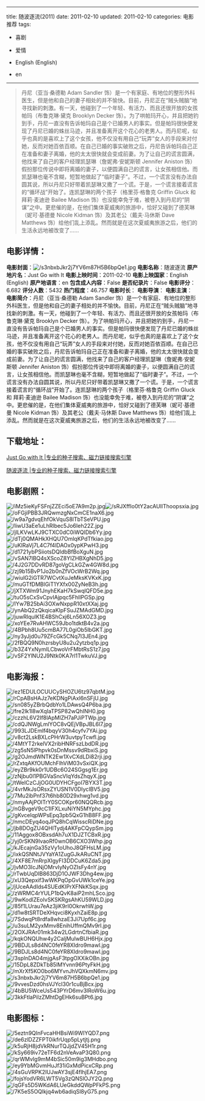 
---
title: 随波逐流(2011)
date: 2011-02-10
updated: 2011-02-10
categories: 电影推荐
tags:
- 喜剧
- 爱情

- English (English)
- en
---


> 丹尼（亚当·桑德勒 Adam Sandler 饰）是一个有家庭、有地位的整形外科医生，但是他和自己的妻子相处的并不愉快。目前，丹尼正在“贼头贼脑”地寻找新的刺激。有一天，他碰到了一个年轻、有活力、而且还很开放的女孩帕玛（布鲁克琳·黛克 Brooklyn Decker 饰）。为了哄帕玛开心，并且把她钓到手，丹尼一直没有告诉帕玛自己是个已婚男人的事实。但是帕玛很快便发现了丹尼已婚的蛛丝马迹，并且准备离开这个花心的老男人。而丹尼呢，似乎也真的是喜欢上了这个女孩，他不仅没有用自己“玩弄”女人的手段来对付她，反而对她百依百顺。在自己已婚的事实破败之后，丹尼告诉帕玛自己正在准备和妻子离婚，他的太太很快就会变成前妻。为了让自己的谎言圆满，他找来了自己的客户经理凯瑟琳（詹妮弗·安妮斯顿 Jennifer Aniston 饰）假扮那位传说中即将离婚的妻子，以便圆满自己的谎言，让女孩相信他。而凯瑟琳也毫不含糊，短暂地做起了“临时妻子”。不过，一个谎言没有办法自圆其说，所以丹尼只好带着凯瑟琳又撒了一个谎。于是，一个谎言接着谎言的“循环战”开始了。连凯瑟琳的两个孩子（格里芬·格鲁克 Griffin Gluck 和 拜莉·麦迪逊 Bailee Madison 饰）也没能幸免于难，被卷入到丹尼的“阴谋”之中。更悲催的是，在他们集体夏威夷的旅游中，恰好又碰到了德芙琳（妮可·基德曼 Nicole Kidman 饰）及其老公（戴夫·马休斯 Dave Matthews 饰）给他们乱上添乱。然而就是在这次夏威夷旅游之后，他们的生活永远地被改变了……

## **电影详情**：

**电影封面**：<img src="https://image.tmdb.org/t/p/w200/s3nbxbJkr2j7YV6m87H5B6bpQe1.jpg" alt="/s3nbxbJkr2j7YV6m87H5B6bpQe1.jpg" title="/s3nbxbJkr2j7YV6m87H5B6bpQe1.jpg">
**电影名称**：随波逐流
**原产地片名**：Just Go with It
**电影上映时间**：2011-02-10
**电影上映国家**：English (English)
**原产地语言**：en
**包含成人内容**：False
**是否纪录片**：False
**电影评分**：6.682
**评分人数**：5432
**热门程度**：46.757
**电影时长**：
**电影导演**：
**电影主演**：
**电影简介**：丹尼（亚当·桑德勒 Adam Sandler 饰）是一个有家庭、有地位的整形外科医生，但是他和自己的妻子相处的并不愉快。目前，丹尼正在“贼头贼脑”地寻找新的刺激。有一天，他碰到了一个年轻、有活力、而且还很开放的女孩帕玛（布鲁克琳·黛克 Brooklyn Decker 饰）。为了哄帕玛开心，并且把她钓到手，丹尼一直没有告诉帕玛自己是个已婚男人的事实。但是帕玛很快便发现了丹尼已婚的蛛丝马迹，并且准备离开这个花心的老男人。而丹尼呢，似乎也真的是喜欢上了这个女孩，他不仅没有用自己“玩弄”女人的手段来对付她，反而对她百依百顺。在自己已婚的事实破败之后，丹尼告诉帕玛自己正在准备和妻子离婚，他的太太很快就会变成前妻。为了让自己的谎言圆满，他找来了自己的客户经理凯瑟琳（詹妮弗·安妮斯顿 Jennifer Aniston 饰）假扮那位传说中即将离婚的妻子，以便圆满自己的谎言，让女孩相信他。而凯瑟琳也毫不含糊，短暂地做起了“临时妻子”。不过，一个谎言没有办法自圆其说，所以丹尼只好带着凯瑟琳又撒了一个谎。于是，一个谎言接着谎言的“循环战”开始了。连凯瑟琳的两个孩子（格里芬·格鲁克 Griffin Gluck 和 拜莉·麦迪逊 Bailee Madison 饰）也没能幸免于难，被卷入到丹尼的“阴谋”之中。更悲催的是，在他们集体夏威夷的旅游中，恰好又碰到了德芙琳（妮可·基德曼 Nicole Kidman 饰）及其老公（戴夫·马休斯 Dave Matthews 饰）给他们乱上添乱。然而就是在这次夏威夷旅游之后，他们的生活永远地被改变了……

## **下载地址**：
[Just Go with It |专业的种子搜索、磁力链接搜索引擎](https://movie.amd794.com:2083/?search=Just%20Go%20with%20It&ordering=&mode=match_phrase&page_size=10&page=1)

[随波逐流 |专业的种子搜索、磁力链接搜索引擎](https://movie.amd794.com:2083/?search=%E9%9A%8F%E6%B3%A2%E9%80%90%E6%B5%81&ordering=&mode=match_phrase&page_size=10&page=1)
 

## **电影剧照**：
<img src="https://image.tmdb.org/t/p/original/iMz5ieKyFSFnjZZEci5oE7A9m2p.jpg" alt="/iMz5ieKyFSFnjZZEci5oE7A9m2p.jpg" title="/iMz5ieKyFSFnjZZEci5oE7A9m2p.jpg"><img src="https://image.tmdb.org/t/p/original/sRJXffIo0tY2acAUlIThoopsxia.jpg" alt="/sRJXffIo0tY2acAUlIThoopsxia.jpg" title="/sRJXffIo0tY2acAUlIThoopsxia.jpg"><img src="https://image.tmdb.org/t/p/original/oFGjiPBB3JRQwmzgNxCmCE1naX6.jpg" alt="/oFGjiPBB3JRQwmzgNxCmCE1naX6.jpg" title="/oFGjiPBB3JRQwmzgNxCmCE1naX6.jpg"><img src="https://image.tmdb.org/t/p/original/w9a7gdvqEhfOkVquS8lTbTSeVPU.jpg" alt="/w9a7gdvqEhfOkVquS8lTbTSeVPU.jpg" title="/w9a7gdvqEhfOkVquS8lTbTSeVPU.jpg"><img src="https://image.tmdb.org/t/p/original/liwU3aEe1uLhRlbec5Jo6Ieh22Z.jpg" alt="/liwU3aEe1uLhRlbec5Jo6Ieh22Z.jpg" title="/liwU3aEe1uLhRlbec5Jo6Ieh22Z.jpg"><img src="https://image.tmdb.org/t/p/original/jlLKVwLKJ9CTXC0dC0iWQIDb6Yy.jpg" alt="/jlLKVwLKJ9CTXC0dC0iWQIDb6Yy.jpg" title="/jlLKVwLKJ9CTXC0dC0iWQIDb6Yy.jpg"><img src="https://image.tmdb.org/t/p/original/dTj0QMAHkXHQU7OmlqKPdTfkiao.jpg" alt="/dTj0QMAHkXHQU7OmlqKPdTfkiao.jpg" title="/dTj0QMAHkXHQU7OmlqKPdTfkiao.jpg"><img src="https://image.tmdb.org/t/p/original/uKlRaVj7L4C7f4lDAOx0ypKPwH3.jpg" alt="/uKlRaVj7L4C7f4lDAOx0ypKPwH3.jpg" title="/uKlRaVj7L4C7f4lDAOx0ypKPwH3.jpg"><img src="https://image.tmdb.org/t/p/original/d1721ybPSiiotsDQldbBfBoXguN.jpg" alt="/d1721ybPSiiotsDQldbBfBoXguN.jpg" title="/d1721ybPSiiotsDQldbBfBoXguN.jpg"><img src="https://image.tmdb.org/t/p/original/vSAN7lBQ4sXScoZ8YIZHBXgNhD5.jpg" alt="/vSAN7lBQ4sXScoZ8YIZHBXgNhD5.jpg" title="/vSAN7lBQ4sXScoZ8YIZHBXgNhD5.jpg"><img src="https://image.tmdb.org/t/p/original/4J2G7DDvRD87goVgCLkGZw4GW8d.jpg" alt="/4J2G7DDvRD87goVgCLkGZw4GW8d.jpg" title="/4J2G7DDvRD87goVgCLkGZw4GW8d.jpg"><img src="https://image.tmdb.org/t/p/original/zj9b15BvP1Jo2b0nZfVOcWrB2Wq.jpg" alt="/zj9b15BvP1Jo2b0nZfVOcWrB2Wq.jpg" title="/zj9b15BvP1Jo2b0nZfVOcWrB2Wq.jpg"><img src="https://image.tmdb.org/t/p/original/wiulG2iGTR7WCvtXuJeMksKVKxK.jpg" alt="/wiulG2iGTR7WCvtXuJeMksKVKxK.jpg" title="/wiulG2iGTR7WCvtXuJeMksKVKxK.jpg"><img src="https://image.tmdb.org/t/p/original/muGTfDMBlGiT1YXfx00ZyNeB3h.jpg" alt="/muGTfDMBlGiT1YXfx00ZyNeB3h.jpg" title="/muGTfDMBlGiT1YXfx00ZyNeB3h.jpg"><img src="https://image.tmdb.org/t/p/original/jXTXWm91JnyhEKaH7kSwqlQFD5e.jpg" alt="/jXTXWm91JnyhEKaH7kSwqlQFD5e.jpg" title="/jXTXWm91JnyhEKaH7kSwqlQFD5e.jpg"><img src="https://image.tmdb.org/t/p/original/tuO5sCxSvCpvIAjpqc5FhllPGSp.jpg" alt="/tuO5sCxSvCpvIAjpqc5FhllPGSp.jpg" title="/tuO5sCxSvCpvIAjpqc5FhllPGSp.jpg"><img src="https://image.tmdb.org/t/p/original/lYw7B25bAi3OXwNxppR10xtXXaj.jpg" alt="/lYw7B25bAi3OXwNxppR10xtXXaj.jpg" title="/lYw7B25bAi3OXwNxppR10xtXXaj.jpg"><img src="https://image.tmdb.org/t/p/original/ynAbQ2zQkqicaKlpFSuJZMAdGMD.jpg" alt="/ynAbQ2zQkqicaKlpFSuJZMAdGMD.jpg" title="/ynAbQ2zQkqicaKlpFSuJZMAdGMD.jpg"><img src="https://image.tmdb.org/t/p/original/juwRIqulK1E4BShCxj6Ln56XOZ3.jpg" alt="/juwRIqulK1E4BShCxj6Ln56XOZ3.jpg" title="/juwRIqulK1E4BShCxj6Ln56XOZ3.jpg"><img src="https://image.tmdb.org/t/p/original/xoYEe7RvAHWC59Jbo1tdktB4v2a.jpg" alt="/xoYEe7RvAHWC59Jbo1tdktB4v2a.jpg" title="/xoYEe7RvAHWC59Jbo1tdktB4v2a.jpg"><img src="https://image.tmdb.org/t/p/original/4BPbh8Uu5cmBA77L0giOb5lbGKT.jpg" alt="/4BPbh8Uu5cmBA77L0giOb5lbGKT.jpg" title="/4BPbh8Uu5cmBA77L0giOb5lbGKT.jpg"><img src="https://image.tmdb.org/t/p/original/ny3yJjd0u79ZFcGk5CNq7l3JEn4.jpg" alt="/ny3yJjd0u79ZFcGk5CNq7l3JEn4.jpg" title="/ny3yJjd0u79ZFcGk5CNq7l3JEn4.jpg"><img src="https://image.tmdb.org/t/p/original/2fBQQ9N0hzrsbyU8u2u2ytzbq1p.jpg" alt="/2fBQQ9N0hzrsbyU8u2u2ytzbq1p.jpg" title="/2fBQQ9N0hzrsbyU8u2u2ytzbq1p.jpg"><img src="https://image.tmdb.org/t/p/original/b3Z4YxNymlLCbwoVrFMbtRsS1z7.jpg" alt="/b3Z4YxNymlLCbwoVrFMbtRsS1z7.jpg" title="/b3Z4YxNymlLCbwoVrFMbtRsS1z7.jpg"><img src="https://image.tmdb.org/t/p/original/vSF2YlNU2J9Ntk0KA7rl1TwkuVJ.jpg" alt="/vSF2YlNU2J9Ntk0KA7rl1TwkuVJ.jpg" title="/vSF2YlNU2J9Ntk0KA7rl1TwkuVJ.jpg">

## **电影海报**：
<img src="https://image.tmdb.org/t/p/original/ez1EDULOCUUCySHOZU6tz97qbtM.jpg" alt="/ez1EDULOCUUCySHOZU6tz97qbtM.jpg" title="/ez1EDULOCUUCySHOZU6tz97qbtM.jpg"><img src="https://image.tmdb.org/t/p/original/rCpABsHAJz7eKDNgPiAxl6nSFjU.jpg" alt="/rCpABsHAJz7eKDNgPiAxl6nSFjU.jpg" title="/rCpABsHAJz7eKDNgPiAxl6nSFjU.jpg"><img src="https://image.tmdb.org/t/p/original/sn085yZBrbQdbYo1LDAwsQ4P6ba.jpg" alt="/sn085yZBrbQdbYo1LDAwsQ4P6ba.jpg" title="/sn085yZBrbQdbYo1LDAwsQ4P6ba.jpg"><img src="https://image.tmdb.org/t/p/original/fre2lk1l8wXqIaTPSP82wQhINH0.jpg" alt="/fre2lk1l8wXqIaTPSP82wQhINH0.jpg" title="/fre2lk1l8wXqIaTPSP82wQhINH0.jpg"><img src="https://image.tmdb.org/t/p/original/czzhL6V2If8lApMlZH7aPJiPTWp.jpg" alt="/czzhL6V2If8lApMlZH7aPJiPTWp.jpg" title="/czzhL6V2If8lApMlZH7aPJiPTWp.jpg"><img src="https://image.tmdb.org/t/p/original/cdQJNWgLmlYOC8vQEjVBpJBL6l7.jpg" alt="/cdQJNWgLmlYOC8vQEjVBpJBL6l7.jpg" title="/cdQJNWgLmlYOC8vQEjVBpJBL6l7.jpg"><img src="https://image.tmdb.org/t/p/original/993LJDEmlf4bqyV30h4cyfv7YAi.jpg" alt="/993LJDEmlf4bqyV30h4cyfv7YAi.jpg" title="/993LJDEmlf4bqyV30h4cyfv7YAi.jpg"><img src="https://image.tmdb.org/t/p/original/v8ct2LskBXLcPHrW3uvtpyTcwfl.jpg" alt="/v8ct2LskBXLcPHrW3uvtpyTcwfl.jpg" title="/v8ct2LskBXLcPHrW3uvtpyTcwfl.jpg"><img src="https://image.tmdb.org/t/p/original/4MtYT2rkelVX2ribHNRFszLbdDR.jpg" alt="/4MtYT2rkelVX2ribHNRFszLbdDR.jpg" title="/4MtYT2rkelVX2ribHNRFszLbdDR.jpg"><img src="https://image.tmdb.org/t/p/original/zg5sN5lPhpvk0sDnMssv9dRbxiS.jpg" alt="/zg5sN5lPhpvk0sDnMssv9dRbxiS.jpg" title="/zg5sN5lPhpvk0sDnMssv9dRbxiS.jpg"><img src="https://image.tmdb.org/t/p/original/g2OJmdWNTK2Ew1XvCXdLDi82rji.jpg" alt="/g2OJmdWNTK2Ew1XvCXdLDi82rji.jpg" title="/g2OJmdWNTK2Ew1XvCXdLDi82rji.jpg"><img src="https://image.tmdb.org/t/p/original/rZxtqAKfOUMchFlhViM03vSxiQX.jpg" alt="/rZxtqAKfOUMchFlhViM03vSxiQX.jpg" title="/rZxtqAKfOUMchFlhViM03vSxiQX.jpg"><img src="https://image.tmdb.org/t/p/original/eyZBr9kk0r1UDBc6O24SGgsg1Er.jpg" alt="/eyZBr9kk0r1UDBc6O24SGgsg1Er.jpg" title="/eyZBr9kk0r1UDBc6O24SGgsg1Er.jpg"><img src="https://image.tmdb.org/t/p/original/zNjbu0l1PBGVaSncVIqYdsZhqyX.jpg" alt="/zNjbu0l1PBGVaSncVIqYdsZhqyX.jpg" title="/zNjbu0l1PBGVaSncVIqYdsZhqyX.jpg"><img src="https://image.tmdb.org/t/p/original/tWeICzCJjOG0UDYHCFgoI7BYX3T.jpg" alt="/tWeICzCJjOG0UDYHCFgoI7BYX3T.jpg" title="/tWeICzCJjOG0UDYHCFgoI7BYX3T.jpg"><img src="https://image.tmdb.org/t/p/original/4vrMkJsORsxZYUSN1V0DIycIBV5.jpg" alt="/4vrMkJsORsxZYUSN1V0DIycIBV5.jpg" title="/4vrMkJsORsxZYUSN1V0DIycIBV5.jpg"><img src="https://image.tmdb.org/t/p/original/7Mu2ibPnf37t6hb80D29xhwg1vd.jpg" alt="/7Mu2ibPnf37t6hb80D29xhwg1vd.jpg" title="/7Mu2ibPnf37t6hb80D29xhwg1vd.jpg"><img src="https://image.tmdb.org/t/p/original/nmyAAjPOlTrY0SCOKpr60NQQRcb.jpg" alt="/nmyAAjPOlTrY0SCOKpr60NQQRcb.jpg" title="/nmyAAjPOlTrY0SCOKpr60NQQRcb.jpg"><img src="https://image.tmdb.org/t/p/original/nGBvgeV9cC1lFXLxuNiYN5MYphc.jpg" alt="/nGBvgeV9cC1lFXLxuNiYN5MYphc.jpg" title="/nGBvgeV9cC1lFXLxuNiYN5MYphc.jpg"><img src="https://image.tmdb.org/t/p/original/gKvceIqpWPsEpq3pb5QxG1hB8FF.jpg" alt="/gKvceIqpWPsEpq3pb5QxG1hB8FF.jpg" title="/gKvceIqpWPsEpq3pb5QxG1hB8FF.jpg"><img src="https://image.tmdb.org/t/p/original/nmcDEyq4oqJPQ8hCqWisscRiDNe.jpg" alt="/nmcDEyq4oqJPQ8hCqWisscRiDNe.jpg" title="/nmcDEyq4oqJPQ8hCqWisscRiDNe.jpg"><img src="https://image.tmdb.org/t/p/original/jb8DOgZU4QHlTydj4AKFpCQypSm.jpg" alt="/jb8DOgZU4QHlTydj4AKFpCQypSm.jpg" title="/jb8DOgZU4QHlTydj4AKFpCQypSm.jpg"><img src="https://image.tmdb.org/t/p/original/11Aggox8OBxsdAh7uX1DJZTCBxR.jpg" alt="/11Aggox8OBxsdAh7uX1DJZTCBxR.jpg" title="/11Aggox8OBxsdAh7uX1DJZTCBxR.jpg"><img src="https://image.tmdb.org/t/p/original/yj0rSKN9IvaoRf0wnOB6CXO3Whp.jpg" alt="/yj0rSKN9IvaoRf0wnOB6CXO3Whp.jpg" title="/yj0rSKN9IvaoRf0wnOB6CXO3Whp.jpg"><img src="https://image.tmdb.org/t/p/original/kJEcajnGa35zVy1oUhoJ8QFHsLM.jpg" alt="/kJEcajnGa35zVy1oUhoJ8QFHsLM.jpg" title="/kJEcajnGa35zVy1oUhoJ8QFHsLM.jpg"><img src="https://image.tmdb.org/t/p/original/ixkQSNNtJVYaYA1ZugGJkARuCNT.jpg" alt="/ixkQSNNtJVYaYA1ZugGJkARuCNT.jpg" title="/ixkQSNNtJVYaYA1ZugGJkARuCNT.jpg"><img src="https://image.tmdb.org/t/p/original/4XF8E7mRrpXIgyFI3DDCuK6Zda5.jpg" alt="/4XF8E7mRrpXIgyFI3DDCuK6Zda5.jpg" title="/4XF8E7mRrpXIgyFI3DDCuK6Zda5.jpg"><img src="https://image.tmdb.org/t/p/original/jvMO3IcJNjOMrvIyNyOZIsFy4nY.jpg" alt="/jvMO3IcJNjOMrvIyNyOZIsFy4nY.jpg" title="/jvMO3IcJNjOMrvIyNyOZIsFy4nY.jpg"><img src="https://image.tmdb.org/t/p/original/rTwbUqDIB863DjD1OJWF3Dhg4ew.jpg" alt="/rTwbUqDIB863DjD1OJWF3Dhg4ew.jpg" title="/rTwbUqDIB863DjD1OJWF3Dhg4ew.jpg"><img src="https://image.tmdb.org/t/p/original/xU3Qepxif3wWKPqOpGvUWk1ceYe.jpg" alt="/xU3Qepxif3wWKPqOpGvUWk1ceYe.jpg" title="/xU3Qepxif3wWKPqOpGvUWk1ceYe.jpg"><img src="https://image.tmdb.org/t/p/original/jUceAAdIds4SUEdKIPrXFNkKSqx.jpg" alt="/jUceAAdIds4SUEdKIPrXFNkKSqx.jpg" title="/jUceAAdIds4SUEdKIPrXFNkKSqx.jpg"><img src="https://image.tmdb.org/t/p/original/zWRMC4rYULP1bQvK8aiP2mhLSco.jpg" alt="/zWRMC4rYULP1bQvK8aiP2mhLSco.jpg" title="/zWRMC4rYULP1bQvK8aiP2mhLSco.jpg"><img src="https://image.tmdb.org/t/p/original/9wKodlZEoIvSKSKRgsAhKU59WLD.jpg" alt="/9wKodlZEoIvSKSKRgsAhKU59WLD.jpg" title="/9wKodlZEoIvSKSKRgsAhKU59WLD.jpg"><img src="https://image.tmdb.org/t/p/original/85f1LUrau7eAz3jiK9rI0OkrwhW.jpg" alt="/85f1LUrau7eAz3jiK9rI0OkrwhW.jpg" title="/85f1LUrau7eAz3jiK9rI0OkrwhW.jpg"><img src="https://image.tmdb.org/t/p/original/d1w8tSRTDeXHqvci8KyxhZaiE8p.jpg" alt="/d1w8tSRTDeXHqvci8KyxhZaiE8p.jpg" title="/d1w8tSRTDeXHqvci8KyxhZaiE8p.jpg"><img src="https://image.tmdb.org/t/p/original/7SdwqPt8rdfa8whzaE3Ji7Upf6c.jpg" alt="/7SdwqPt8rdfa8whzaE3Ji7Upf6c.jpg" title="/7SdwqPt8rdfa8whzaE3Ji7Upf6c.jpg"><img src="https://image.tmdb.org/t/p/original/u3suLM2yxMmv8EnihUffmQMv9rl.jpg" alt="/u3suLM2yxMmv8EnihUffmQMv9rl.jpg" title="/u3suLM2yxMmv8EnihUffmQMv9rl.jpg"><img src="https://image.tmdb.org/t/p/original/2OXJRAr01mk34w2LGdrtnCfbiaR.jpg" alt="/2OXJRAr01mk34w2LGdrtnCfbiaR.jpg" title="/2OXJRAr01mk34w2LGdrtnCfbiaR.jpg"><img src="https://image.tmdb.org/t/p/original/kqkONQUhw4y2CaljMulwBUH6Hjx.jpg" alt="/kqkONQUhw4y2CaljMulwBUH6Hjx.jpg" title="/kqkONQUhw4y2CaljMulwBUH6Hjx.jpg"><img src="https://image.tmdb.org/t/p/original/9BDJLs8d4NC0feYR8XIdro9mawl.jpg" alt="/9BDJLs8d4NC0feYR8XIdro9mawl.jpg" title="/9BDJLs8d4NC0feYR8XIdro9mawl.jpg"><img src="https://image.tmdb.org/t/p/original/9BDJLs8d4NC0feYR8XIdro9mawl.jpg" alt="/9BDJLs8d4NC0feYR8XIdro9mawl.jpg" title="/9BDJLs8d4NC0feYR8XIdro9mawl.jpg"><img src="https://image.tmdb.org/t/p/original/3splnDAO4mjgAsF3tpgOXXikOBn.jpg" alt="/3splnDAO4mjgAsF3tpgOXXikOBn.jpg" title="/3splnDAO4mjgAsF3tpgOXXikOBn.jpg"><img src="https://image.tmdb.org/t/p/original/15DpL8ZDkTb85lMYvnn96PtyFkH.jpg" alt="/15DpL8ZDkTb85lMYvnn96PtyFkH.jpg" title="/15DpL8ZDkTb85lMYvnn96PtyFkH.jpg"><img src="https://image.tmdb.org/t/p/original/mXrXf5KO0bo6MYvnJhVQXkmN6mv.jpg" alt="/mXrXf5KO0bo6MYvnJhVQXkmN6mv.jpg" title="/mXrXf5KO0bo6MYvnJhVQXkmN6mv.jpg"><img src="https://image.tmdb.org/t/p/original/s3nbxbJkr2j7YV6m87H5B6bpQe1.jpg" alt="/s3nbxbJkr2j7YV6m87H5B6bpQe1.jpg" title="/s3nbxbJkr2j7YV6m87H5B6bpQe1.jpg"><img src="https://image.tmdb.org/t/p/original/9vvesDzd0hsVJYcI30r1cuBjBcx.jpg" alt="/9vvesDzd0hsVJYcI30r1cuBjBcx.jpg" title="/9vvesDzd0hsVJYcI30r1cuBjBcx.jpg"><img src="https://image.tmdb.org/t/p/original/4bBU5WceUs543PYrD6mv3IRoW6u.jpg" alt="/4bBU5WceUs543PYrD6mv3IRoW6u.jpg" title="/4bBU5WceUs543PYrD6mv3IRoW6u.jpg"><img src="https://image.tmdb.org/t/p/original/3kkFtlaPilzZMhtDgEHk6suBPt6.jpg" alt="/3kkFtlaPilzZMhtDgEHk6suBPt6.jpg" title="/3kkFtlaPilzZMhtDgEHk6suBPt6.jpg">

## **电影图标**：
<img src="https://image.tmdb.org/t/p/original/5eztn9QInFvcaHHBsiWi9WIYQD7.png" alt="/5eztn9QInFvcaHHBsiWi9WIYQD7.png" title="/5eztn9QInFvcaHHBsiWi9WIYQD7.png"><img src="https://image.tmdb.org/t/p/original/de6zlDZZFPT0ikfrUqp5pLytjtj.png" alt="/de6zlDZZFPT0ikfrUqp5pLytjtj.png" title="/de6zlDZZFPT0ikfrUqp5pLytjtj.png"><img src="https://image.tmdb.org/t/p/original/k5uRjH8jdVkRNurTQJjdZV45H1r.png" alt="/k5uRjH8jdVkRNurTQJjdZV45H1r.png" title="/k5uRjH8jdVkRNurTQJjdZV45H1r.png"><img src="https://image.tmdb.org/t/p/original/kSy669iv72eTF6d2nVeAvaP3Q80.png" alt="/kSy669iv72eTF6d2nVeAvaP3Q80.png" title="/kSy669iv72eTF6d2nVeAvaP3Q80.png"><img src="https://image.tmdb.org/t/p/original/qrWMvIg9mM4bSic50m9ig3MHdbo.png" alt="/qrWMvIg9mM4bSic50m9ig3MHdbo.png" title="/qrWMvIg9mM4bSic50m9ig3MHdbo.png"><img src="https://image.tmdb.org/t/p/original/ey9YbMGvmHuJf31iGxMdPicxCRp.png" alt="/ey9YbMGvmHuJf31iGxMdPicxCRp.png" title="/ey9YbMGvmHuJf31iGxMdPicxCRp.png"><img src="https://image.tmdb.org/t/p/original/4sGuVRPK2IUJwAY3sjE4flhjEA7.png" alt="/4sGuVRPK2IUJwAY3sjE4flhjEA7.png" title="/4sGuVRPK2IUJwAY3sjE4flhjEA7.png"><img src="https://image.tmdb.org/t/p/original/fojsYodVR6LWT5Vg3zQNSlOJY2Q.png" alt="/fojsYodVR6LWT5Vg3zQNSlOJY2Q.png" title="/fojsYodVR6LWT5Vg3zQNSlOJY2Q.png"><img src="https://image.tmdb.org/t/p/original/qGFs5D5WKdA6LUeGkddQWpPFkPS.png" alt="/qGFs5D5WKdA6LUeGkddQWpPFkPS.png" title="/qGFs5D5WKdA6LUeGkddQWpPFkPS.png"><img src="https://image.tmdb.org/t/p/original/7K5eS5OQlkjq4wb6adiqSl8yG75.png" alt="/7K5eS5OQlkjq4wb6adiqSl8yG75.png" title="/7K5eS5OQlkjq4wb6adiqSl8yG75.png">
